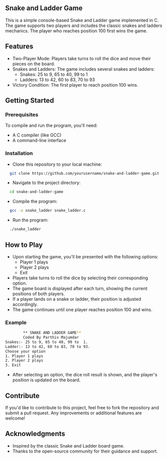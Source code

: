 ## Snake and Ladder Game

This is a simple console-based Snake and Ladder game implemented in C. The game supports two players and includes the classic snakes and ladders mechanics. The player who reaches position 100 first wins the game.


## Features

- Two-Player Mode: Players take turns to roll the dice and move their pieces on the board.
- Snakes and Ladders: The game includes several snakes and ladders:
  - Snakes: 25 to 9, 65 to 40, 99 to 1
  - Ladders: 13 to 42, 60 to 83, 70 to 93
- Victory Condition: The first player to reach position 100 wins.





## Getting Started

### Prerequisites

To compile and run the program, you'll need:

- A C compiler (like GCC)
- A command-line interface

### Installation
- Clone this repository to your local machine:

```bash
  git clone https://github.com/yourusername/snake-and-ladder-game.git
```

- Navigate to the project directory:

```bash
  cd snake-and-ladder-game
```

- Compile the program:
```bash
  gcc -o snake_ladder snake_ladder.c
```

- Run the program:
```bash
  ./snake_ladder
```





## How to Play

- Upon starting the game, you'll be presented with the following options:
  - Player 1 plays
  - Player 2 plays
  - Exit
- Players take turns to roll the dice by selecting their corresponding option.
- The game board is displayed after each turn, showing the current positions of both players.
- If a player lands on a snake or ladder, their position is adjusted accordingly.
- The game continues until one player reaches position 100 and wins.

### Example

```bash
        ** SNAKE AND LADDER GAME** 
        Coded By Parthiv Majumdar
Snakes:- 25 to 9, 65 to 40, 99 to  1.
Ladder:- 13 to 42, 60 to 83, 70 to 93.
Choose your option
1. Player 1 plays
2. Player 2 plays
3. Exit
```

- After selecting an option, the dice roll result is shown, and the player's position is updated on the board.
## Contribute

If you'd like to contribute to this project, feel free to fork the repository and submit a pull request. Any improvements or additional features are welcome!
## Acknowledgments

- Inspired by the classic Snake and Ladder board game.
- Thanks to the open-source community for their guidance and support.
